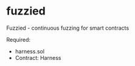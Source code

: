 # fuzzied
Fuzzied - continuous fuzzing for smart contracts

Required: 
 - harness.sol 
 - Contract: Harness
